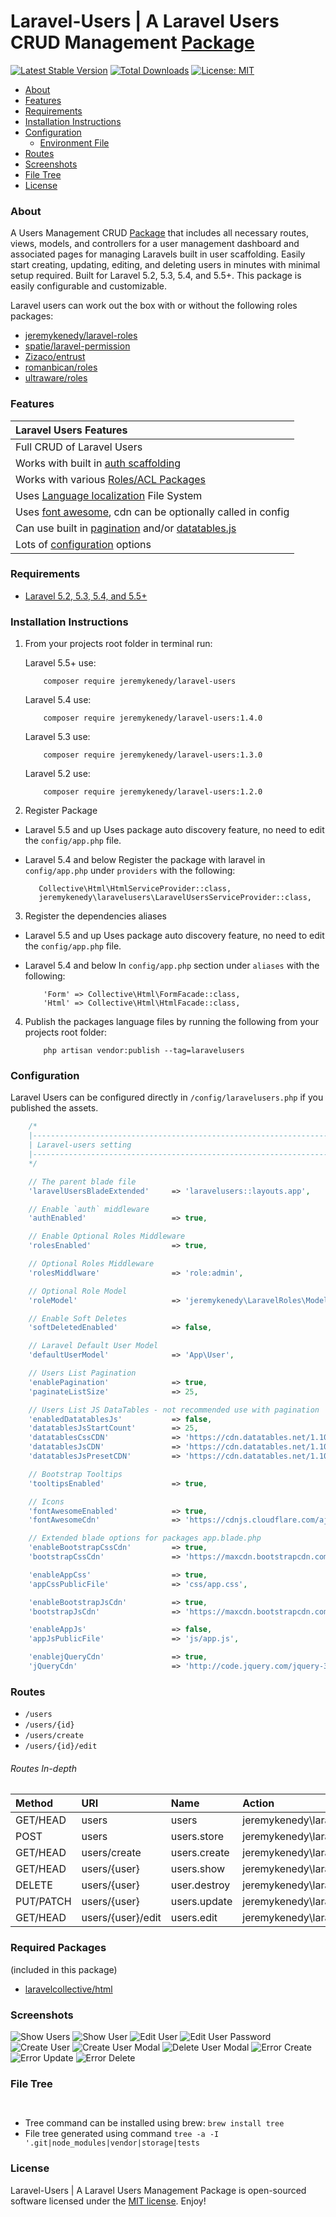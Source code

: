 # Laravel-Users | A Laravel Users CRUD Management [Package](https://packagist.org/packages/jeremykenedy/laravel-users)

[![Latest Stable Version](https://poser.pugx.org/jeremykenedy/laravel-users/v/stable.svg)](https://packagist.org/packages/jeremykenedy/laravel-users)
[![Total Downloads](https://poser.pugx.org/jeremykenedy/laravel-users/d/total.svg)](https://packagist.org/packages/jeremykenedy/laravel-users)
[![License: MIT](https://img.shields.io/badge/License-MIT-yellow.svg)](https://opensource.org/licenses/MIT)

- [About](#about)
- [Features](#features)
- [Requirements](#requirements)
- [Installation Instructions](#installation-instructions)
- [Configuration](#configuration)
    - [Environment File](#environment-file)
- [Routes](#routes)
- [Screenshots](#screenshots)
- [File Tree](#file-tree)
- [License](#license)

### About
A Users Management CRUD [Package](https://packagist.org/packages/jeremykenedy/laravel-users) that includes all necessary routes, views, models, and controllers for a user management dashboard and associated pages for managing Laravels built in user scaffolding.
Easily start creating, updating, editing, and deleting users in minutes with minimal setup required.
Built for Laravel 5.2, 5.3, 5.4, and 5.5+. This package is easily configurable and customizable.

Laravel users can work out the box with or without the following roles packages:
* [jeremykenedy/laravel-roles](https://github.com/jeremykenedy/laravel-roles)
* [spatie/laravel-permission](https://github.com/spatie/laravel-permission)
* [Zizaco/entrust](https://github.com/Zizaco/entrust)
* [romanbican/roles](https://github.com/romanbican/roles)
* [ultraware/roles](https://github.com/ultraware/roles)

### Features
| Laravel Users Features  |
| :------------ |
|Full CRUD of Laravel Users|
|Works with built in [auth scaffolding](https://laravel.com/docs/5.5/authentication)|
|Works with various [Roles/ACL Packages](https://github.com/jeremykenedy/laravel-roles)|
|Uses [Language localization](https://laravel.com/docs/5.5/localization) File System|
|Uses [font awesome](https://fontawesome.com/icons), cdn can be optionally called in config|
|Can use built in [pagination](https://laravel.com/docs/5.5/pagination) and/or [datatables.js](https://datatables.net/)|
|Lots of [configuration](#configuration) options|

### Requirements
* [Laravel 5.2, 5.3, 5.4, and 5.5+](https://laravel.com/docs/installation)

### Installation Instructions
1. From your projects root folder in terminal run:

    Laravel 5.5+ use:

    ```
        composer require jeremykenedy/laravel-users
    ```

    Laravel 5.4 use:

    ```
        composer require jeremykenedy/laravel-users:1.4.0
    ```

    Laravel 5.3 use:

    ```
        composer require jeremykenedy/laravel-users:1.3.0
    ```

    Laravel 5.2 use:
    ```
        composer require jeremykenedy/laravel-users:1.2.0
    ```

2. Register Package
* Laravel 5.5 and up
Uses package auto discovery feature, no need to edit the `config/app.php` file.

* Laravel 5.4 and below
Register the package with laravel in `config/app.php` under `providers` with the following:

   ```
      Collective\Html\HtmlServiceProvider::class,
      jeremykenedy\laravelusers\LaravelUsersServiceProvider::class,
   ```

3. Register the dependencies aliases
* Laravel 5.5 and up
Uses package auto discovery feature, no need to edit the `config/app.php` file.

* Laravel 5.4 and below
In `config/app.php` section under `aliases` with the following:

    ```
        'Form' => Collective\Html\FormFacade::class,
        'Html' => Collective\Html\HtmlFacade::class,
    ```

4. Publish the packages language files by running the following from your projects root folder:

    ```
        php artisan vendor:publish --tag=laravelusers
    ```

### Configuration
Laravel Users can be configured directly in `/config/laravelusers.php` if you published the assets.

```php
    /*
    |--------------------------------------------------------------------------
    | Laravel-users setting
    |--------------------------------------------------------------------------
    */

    // The parent blade file
    'laravelUsersBladeExtended'     => 'laravelusers::layouts.app',     // 'layouts.app'

    // Enable `auth` middleware
    'authEnabled'                   => true,

    // Enable Optional Roles Middleware
    'rolesEnabled'                  => true,

    // Optional Roles Middleware
    'rolesMiddlware'                => 'role:admin',

    // Optional Role Model
    'roleModel'                     => 'jeremykenedy\LaravelRoles\Models\Role',

    // Enable Soft Deletes
    'softDeletedEnabled'            => false,

    // Laravel Default User Model
    'defaultUserModel'              => 'App\User',

    // Users List Pagination
    'enablePagination'              => true,
    'paginateListSize'              => 25,

    // Users List JS DataTables - not recommended use with pagination
    'enabledDatatablesJs'           => false,
    'datatablesJsStartCount'        => 25,
    'datatablesCssCDN'              => 'https://cdn.datatables.net/1.10.12/css/dataTables.bootstrap.min.css',
    'datatablesJsCDN'               => 'https://cdn.datatables.net/1.10.12/js/jquery.dataTables.min.js',
    'datatablesJsPresetCDN'         => 'https://cdn.datatables.net/1.10.12/js/dataTables.bootstrap.min.js',

    // Bootstrap Tooltips
    'tooltipsEnabled'               => true,

    // Icons
    'fontAwesomeEnabled'            => true,
    'fontAwesomeCdn'                => 'https://cdnjs.cloudflare.com/ajax/libs/font-awesome/4.7.0/css/font-awesome.min.css',

    // Extended blade options for packages app.blade.php
    'enableBootstrapCssCdn'         => true,
    'bootstrapCssCdn'               => 'https://maxcdn.bootstrapcdn.com/bootstrap/3.3.7/css/bootstrap.min.css',

    'enableAppCss'                  => true,
    'appCssPublicFile'              => 'css/app.css',

    'enableBootstrapJsCdn'          => true,
    'bootstrapJsCdn'                => 'https://maxcdn.bootstrapcdn.com/bootstrap/3.3.7/js/bootstrap.min.js',

    'enableAppJs'                   => false,
    'appJsPublicFile'               => 'js/app.js',

    'enablejQueryCdn'               => true,
    'jQueryCdn'                     => 'http://code.jquery.com/jquery-3.3.1.min.js',
```

### Routes
* ```/users```
* ```/users/{id}```
* ```/users/create```
* ```/users/{id}/edit```

###### Routes In-depth
| Method    | URI                    | Name             | Action                                                                            | Middleware  |
| :-------- | :--------------------- | :--------------- | :-------------------------------------------------------------------------------- | :---------- |
| GET/HEAD  | users                  | users            | jeremykenedy\laravelusers\app\Http\Controllers\UsersManagementController@index    | web,auth    |
| POST      | users                  | users.store      | jeremykenedy\laravelusers\app\Http\Controllers\UsersManagementController@store    | web,auth    |
| GET/HEAD  | users/create           | users.create     | jeremykenedy\laravelusers\app\Http\Controllers\UsersManagementController@create   | web,auth    |
| GET/HEAD  | users/{user}           | users.show       | jeremykenedy\laravelusers\app\Http\Controllers\UsersManagementController@show     | web,auth    |
| DELETE    | users/{user}           | user.destroy     | jeremykenedy\laravelusers\app\Http\Controllers\UsersManagementController@destroy  | web,auth    |
| PUT/PATCH | users/{user}           | users.update     | jeremykenedy\laravelusers\app\Http\Controllers\UsersManagementController@update   | web,auth    |
| GET/HEAD  | users/{user}/edit      | users.edit       | jeremykenedy\laravelusers\app\Http\Controllers\UsersManagementController@edit     | web,auth    |

### Required Packages
(included in this package)

* [laravelcollective/html](https://packagist.org/packages/laravelcollective/html)

### Screenshots

![Show Users](https://s3-us-west-2.amazonaws.com/github-project-images/laravel-users/show-users.jpg)
![Show User](https://s3-us-west-2.amazonaws.com/github-project-images/laravel-users/show-user.jpg)
![Edit User](https://s3-us-west-2.amazonaws.com/github-project-images/laravel-users/edit-user.jpg)
![Edit User Password](https://s3-us-west-2.amazonaws.com/github-project-images/laravel-users/edit-user-pw.jpg)
![Create User](https://s3-us-west-2.amazonaws.com/github-project-images/laravel-users/create-user.jpg)
![Create User Modal](https://s3-us-west-2.amazonaws.com/github-project-images/laravel-users/save-user-modal.jpg)
![Delete User Modal](https://s3-us-west-2.amazonaws.com/github-project-images/laravel-users/delete-user-modal.jpg)
![Error Create](https://s3-us-west-2.amazonaws.com/github-project-images/laravel-users/error-create.jpg)
![Error Update](https://s3-us-west-2.amazonaws.com/github-project-images/laravel-users/error-update.jpg)
![Error Delete](https://s3-us-west-2.amazonaws.com/github-project-images/laravel-users/error-delete.jpg)

### File Tree

```bash



```

* Tree command can be installed using brew: `brew install tree`
* File tree generated using command `tree -a -I '.git|node_modules|vendor|storage|tests`

### License
Laravel-Users | A Laravel Users Management Package is open-sourced software licensed under the [MIT license](http://opensource.org/licenses/MIT). Enjoy!
